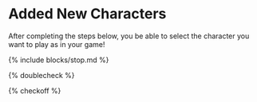# Added New Characters

After completing the steps below, you be able to select the character you want to play as in your game!

{% include blocks/stop.md %}

{% doublecheck %}

{% checkoff %}
